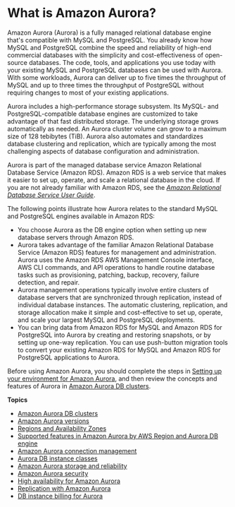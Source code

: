 # What is Amazon Aurora?<a name="CHAP_AuroraOverview"></a>

 Amazon Aurora \(Aurora\) is a fully managed relational database engine that's compatible with MySQL and PostgreSQL\. You already know how MySQL and PostgreSQL combine the speed and reliability of high\-end commercial databases with the simplicity and cost\-effectiveness of open\-source databases\. The code, tools, and applications you use today with your existing MySQL and PostgreSQL databases can be used with Aurora\. With some workloads, Aurora can deliver up to five times the throughput of MySQL and up to three times the throughput of PostgreSQL without requiring changes to most of your existing applications\. 

 Aurora includes a high\-performance storage subsystem\. Its MySQL\- and PostgreSQL\-compatible database engines are customized to take advantage of that fast distributed storage\. The underlying storage grows automatically as needed\. An Aurora cluster volume can grow to a maximum size of 128 tebibytes \(TiB\)\. Aurora also automates and standardizes database clustering and replication, which are typically among the most challenging aspects of database configuration and administration\. 

 Aurora is part of the managed database service Amazon Relational Database Service \(Amazon RDS\)\. Amazon RDS is a web service that makes it easier to set up, operate, and scale a relational database in the cloud\. If you are not already familiar with Amazon RDS, see the [ *Amazon Relational Database Service User Guide*](https://docs.aws.amazon.com/AmazonRDS/latest/UserGuide/Welcome.html)\. 

 The following points illustrate how Aurora relates to the standard MySQL and PostgreSQL engines available in Amazon RDS: 
+  You choose Aurora as the DB engine option when setting up new database servers through Amazon RDS\. 
+  Aurora takes advantage of the familiar Amazon Relational Database Service \(Amazon RDS\) features for management and administration\. Aurora uses the Amazon RDS AWS Management Console interface, AWS CLI commands, and API operations to handle routine database tasks such as provisioning, patching, backup, recovery, failure detection, and repair\. 
+  Aurora management operations typically involve entire clusters of database servers that are synchronized through replication, instead of individual database instances\. The automatic clustering, replication, and storage allocation make it simple and cost\-effective to set up, operate, and scale your largest MySQL and PostgreSQL deployments\. 
+  You can bring data from Amazon RDS for MySQL and Amazon RDS for PostgreSQL into Aurora by creating and restoring snapshots, or by setting up one\-way replication\. You can use push\-button migration tools to convert your existing Amazon RDS for MySQL and Amazon RDS for PostgreSQL applications to Aurora\. 

 Before using Amazon Aurora, you should complete the steps in [Setting up your environment for Amazon Aurora](CHAP_SettingUp_Aurora.md), and then review the concepts and features of Aurora in [Amazon Aurora DB clusters](Aurora.Overview.md)\. 

**Topics**
+ [Amazon Aurora DB clusters](Aurora.Overview.md)
+ [Amazon Aurora versions](Aurora.VersionPolicy.md)
+ [Regions and Availability Zones](Concepts.RegionsAndAvailabilityZones.md)
+ [Supported features in Amazon Aurora by AWS Region and Aurora DB engine](Concepts.AuroraFeaturesRegionsDBEngines.grids.md)
+ [Amazon Aurora connection management](Aurora.Overview.Endpoints.md)
+ [Aurora DB instance classes](Concepts.DBInstanceClass.md)
+ [Amazon Aurora storage and reliability](Aurora.Overview.StorageReliability.md)
+ [Amazon Aurora security](Aurora.Overview.Security.md)
+ [High availability for Amazon Aurora](Concepts.AuroraHighAvailability.md)
+ [Replication with Amazon Aurora](Aurora.Replication.md)
+ [DB instance billing for Aurora](User_DBInstanceBilling.md)
